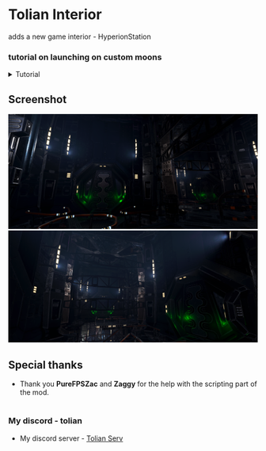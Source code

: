 # Tolian Interior 

adds a new game interior - HyperionStation 

### tutorial on launching on custom moons

<details> 
  <summary>
  Tutorial
  </summary>
  
Start the lobby - then "Custom Dungeon: HyperionStation" will appear in the LethalLevelLoader config
![Screenshot_2](https://raw.githubusercontent.com/Toliann/HyperionStationInterior/main/Screenshot/TutorialCustom.png)
![Screenshot_2](https://raw.githubusercontent.com/Toliann/HyperionStationInterior/main/Screenshot/TutorialCustom2.png)

next you must set it to *true*.
![Screenshot_3](https://raw.githubusercontent.com/Toliann/HyperionStationInterior/main/Screenshot/CustomTrue.png)

“Manual Level Names List” is a list of moons on which the dungeon will appear. “Dynamic Level Tag List” is a list of special tags
![Screenshot_4](https://raw.githubusercontent.com/Toliann/HyperionStationInterior/main/Screenshot/LastCustom.png)


</details>

## Screenshot
![Screenshot_1](https://raw.githubusercontent.com/Toliann/HyperionStationInterior/main/Screenshot/1.png)
![Screenshot_1](https://raw.githubusercontent.com/Toliann/HyperionStationInterior/main/Screenshot/2.png)

## Special thanks

- Thank you **PureFPSZac** and **Zaggy** for the help with the scripting part of the mod.

#
### My discord - tolian
- My discord server - [Tolian Serv](https://discord.gg/ybjPfxCKZX)

